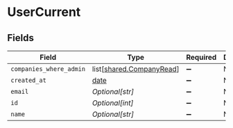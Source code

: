 # UserCurrent


## Fields

| Field                                                                | Type                                                                 | Required                                                             | Description                                                          | Example                                                              |
| -------------------------------------------------------------------- | -------------------------------------------------------------------- | -------------------------------------------------------------------- | -------------------------------------------------------------------- | -------------------------------------------------------------------- |
| `companies_where_admin`                                              | list[[shared.CompanyRead](undefined/models/shared/companyread.md)]   | :heavy_minus_sign:                                                   | N/A                                                                  |                                                                      |
| `created_at`                                                         | [date](https://docs.python.org/3/library/datetime.html#date-objects) | :heavy_minus_sign:                                                   | N/A                                                                  |                                                                      |
| `email`                                                              | *Optional[str]*                                                      | :heavy_minus_sign:                                                   | N/A                                                                  | john@example.org                                                     |
| `id`                                                                 | *Optional[int]*                                                      | :heavy_minus_sign:                                                   | N/A                                                                  | 1                                                                    |
| `name`                                                               | *Optional[str]*                                                      | :heavy_minus_sign:                                                   | N/A                                                                  | John Doe                                                             |